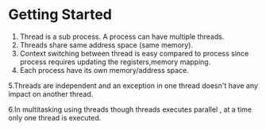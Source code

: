 # Getting Started

1. Thread is a sub process. A process can have multiple threads.
2. Threads share same address space (same memory).
3. Context switching between thread is easy compared to process since process requires updating the registers,memory mapping.
4. Each process have its own memory/address space.

5.Threads are independent and an exception in one thread doesn't have any impact on another thread.

6.In multitasking using threads though threads executes parallel , at a time only one thread is executed.